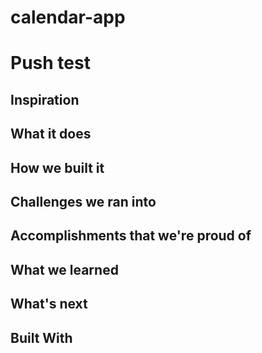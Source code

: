# calendar-app
# Push test

Inspiration
---

What it does
---

How we built it
---

Challenges we ran into
---

Accomplishments that we're proud of
---

What we learned
---

What's next 
---

Built With
---